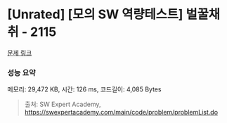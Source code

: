 # [Unrated] [모의 SW 역량테스트] 벌꿀채취 - 2115 

[문제 링크](https://swexpertacademy.com/main/code/problem/problemDetail.do?contestProbId=AV5V4A46AdIDFAWu) 

### 성능 요약

메모리: 29,472 KB, 시간: 126 ms, 코드길이: 4,085 Bytes



> 출처: SW Expert Academy, https://swexpertacademy.com/main/code/problem/problemList.do